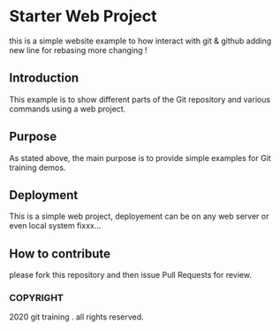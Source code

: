 # Starter Web Project
this is a simple website example to how interact with git & github
adding new line for rebasing
more changing !
## Introduction
This example is to show different parts of the Git repository and various commands using a web project.
## Purpose
As stated above, the main purpose is to provide simple examples for Git training demos.
## Deployment
This is a simple web project, deployement can be on any web server or even local system fixxx...
## How to contribute
please fork this repository and then issue Pull Requests for review.
### COPYRIGHT

2020 git training . all rights reserved.